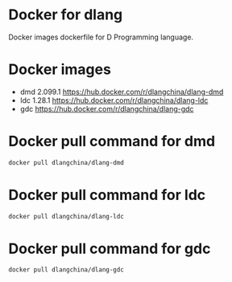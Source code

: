 # Docker for dlang
Docker images dockerfile for D Programming language.

# Docker images
 * dmd 2.099.1 https://hub.docker.com/r/dlangchina/dlang-dmd
 * ldc 1.28.1 https://hub.docker.com/r/dlangchina/dlang-ldc
 * gdc  https://hub.docker.com/r/dlangchina/dlang-gdc

# Docker pull command for dmd
```bash
docker pull dlangchina/dlang-dmd
```

# Docker pull command for ldc
```bash
docker pull dlangchina/dlang-ldc
```

# Docker pull command for gdc
```bash
docker pull dlangchina/dlang-gdc
```
